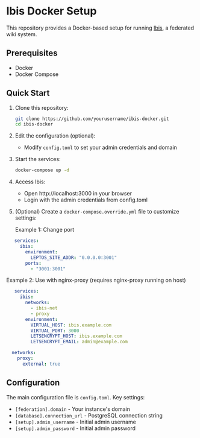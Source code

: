 # Ibis Docker Setup

This repository provides a Docker-based setup for running [Ibis](https://github.com/Nutomic/ibis), a federated wiki system.

## Prerequisites

- Docker
- Docker Compose

## Quick Start

1. Clone this repository:
   ```bash
   git clone https://github.com/yourusername/ibis-docker.git
   cd ibis-docker
   ```

2. Edit the configuration (optional):
   - Modify `config.toml` to set your admin credentials and domain

3. Start the services:
   ```bash
   docker-compose up -d
   ```

4. Access Ibis:
   - Open http://localhost:3000 in your browser
   - Login with the admin credentials from config.toml

5. (Optional) Create a `docker-compose.override.yml` file to customize settings:

   Example 1: Change port
```yaml
   services:
     ibis:
       environment:
         LEPTOS_SITE_ADDR: "0.0.0.0:3001"
       ports:
         - "3001:3001"
```

   Example 2: Use with nginx-proxy (requires nginx-proxy running on host)
```yaml
   services:
     ibis:
       networks:
         - ibis-net
         - proxy
       environment:
         VIRTUAL_HOST: ibis.example.com
         VIRTUAL_PORT: 3000
         LETSENCRYPT_HOST: ibis.example.com
         LETSENCRYPT_EMAIL: admin@example.com

  networks:
    proxy:
      external: true
```

## Configuration

The main configuration file is `config.toml`. Key settings:

- `[federation].domain` - Your instance's domain
- `[database].connection_url` - PostgreSQL connection string
- `[setup].admin_username` - Initial admin username
- `[setup].admin_password` - Initial admin password
